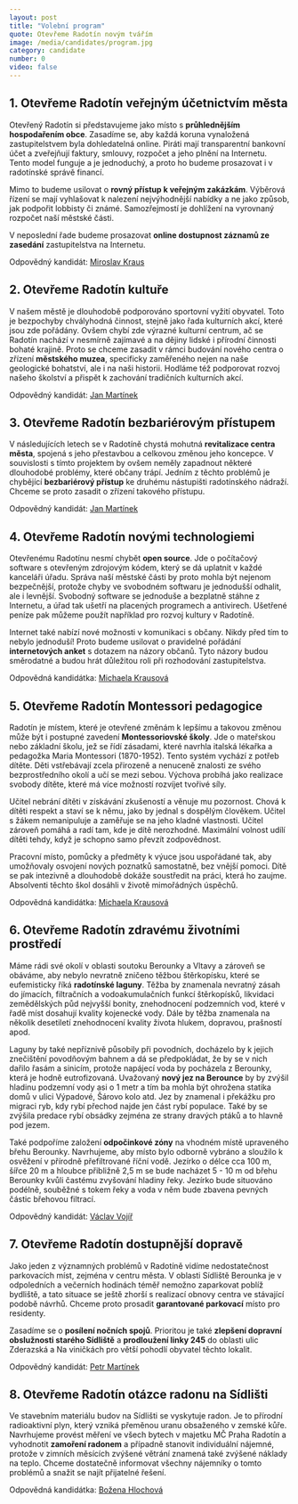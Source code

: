 ```yaml
---
layout: post
title: "Volební program"
quote: Otevřeme Radotín novým tvářím
image: /media/candidates/program.jpg
category: candidate
number: 0
video: false
---
```


## 1. Otevřeme Radotín veřejným účetnictvím města

Otevřený Radotín si představujeme jako místo s **průhlednějším hospodařením obce**. Zasadíme se, aby každá koruna vynaložená zastupitelstvem byla dohledatelná online. Piráti mají transparentní bankovní účet a zveřejňují faktury, smlouvy, rozpočet a jeho plnění na Internetu. Tento model funguje a je jednoduchý, a proto ho budeme prosazovat i v radotínské správě financí.

Mimo to budeme usilovat o **rovný přístup k veřejným zakázkám**. Výběrová řízení se mají vyhlašovat k nalezení nejvýhodnější nabídky a ne jako způsob, jak podpořit lobbisty či známé. Samozřejmostí je dohlížení na vyrovnaný rozpočet naší městské části.

V neposlední řade budeme prosazovat **online dostupnost záznamů ze zasedání** zastupitelstva na Internetu.

Odpovědný kandidát: [Miroslav Kraus](/miroslav-kraus)

## 2. Otevřeme Radotín kultuře

V našem městě je dlouhodobě podporováno sportovní vyžití obyvatel. Toto je bezpochyby chvályhodná činnost, stejně jako řada kulturních akcí, které jsou zde pořádány. Ovšem chybí zde výrazné kulturní centrum, ač se Radotín nachází v nesmírně zajímavé a na dějiny lidské i přírodní činnosti bohaté krajině. Proto se chceme zasadit v rámci budování nového centra o zřízení **městského muzea**, specificky zaměřeného nejen na naše geologické bohatství, ale i na naši historii. Hodláme též podporovat rozvoj našeho školství a přispět k zachování tradičních kulturních akcí.

Odpovědný kandidát: [Jan Martínek](/jan-martinek)

## 3. Otevřeme Radotín bezbariérovým přístupem

V následujících letech se v Radotíně chystá mohutná **revitalizace centra města**, spojená s jeho přestavbou a celkovou změnou jeho koncepce. V souvislosti s tímto projektem by ovšem neměly zapadnout některé dlouhodobé problémy, které občany trápí. Jedním z těchto problémů je chybějící **bezbariérový přístup** ke druhému nástupišti radotínského nádraží. Chceme se proto zasadit o zřízení takového přístupu.

Odpovědný kandidát: [Jan Martínek](/jan-martinek)

## 4. Otevřeme Radotín novými technologiemi

Otevřenému Radotínu nesmí chybět **open source**. Jde o počítačový software s otevřeným zdrojovým kódem, který se dá uplatnit v každé kanceláři úřadu. Správa naší městské části by proto mohla být nejenom bezpečnější, protože chyby ve svobodném softwaru je jednodušší odhalit, ale i levnější. Svobodný software se jednoduše a bezplatně stáhne z Internetu, a úřad tak ušetří na placených programech a antivirech. Ušetřené peníze pak můžeme použít například pro rozvoj kultury v Radotíně.

Internet také nabízí nové možnosti v komunikaci s občany. Nikdy před tím to nebylo jednoduší! Proto budeme usilovat o pravidelné pořádání **internetových anket** s dotazem na názory občanů. Tyto názory budou směrodatné a budou hrát důležitou roli při rozhodování zastupitelstva. 

Odpovědná kandidátka: [Michaela Krausová](/michaela-krausova)

## 5. Otevřeme Radotín Montessori pedagogice 

Radotín je místem, které je otevřené změnám k lepšímu a takovou změnou může být i postupné zavedení **Montessoriovské školy**. Jde o mateřskou nebo základní školu, jež se řídí zásadami, které navrhla italská lékařka a pedagožka Maria Montessori (1870-1952). Tento systém vychází z potřeb dítěte. Děti vstřebávají zcela přirozeně a nenuceně znalosti ze svého bezprostředního okolí a učí se mezi sebou. Výchova probíhá jako realizace svobody dítěte, které má více možností rozvíjet tvořivé síly.

Učitel nebrání dítěti v získávání zkušeností a věnuje mu pozornost. Chová k dítěti respekt a staví se k němu, jako by jednal s dospělým člověkem. Učitel s žákem nemanipuluje a zaměřuje se na jeho kladné vlastnosti. Učitel zároveň pomáhá a radí tam, kde je dítě nerozhodné. Maximální volnost udílí dítěti tehdy, když je schopno samo převzít zodpovědnost.

Pracovní místo, pomůcky a předměty k výuce jsou uspořádané tak, aby umožňovaly osvojení nových poznatků samostatně, bez vnější pomoci. Dítě se pak intezivně a dlouhodobě dokáže soustředit na práci, která ho zaujme. Absolventi těchto škol dosáhli v životě mimořádných úspěchů.

Odpovědná kandidátka: [Michaela Krausová](/michaela-krausova)

## 6. Otevřeme Radotín zdravému životními prostředí

Máme rádi své okolí v oblasti soutoku Berounky a Vltavy a zároveň se obáváme, aby nebylo nevratně zničeno těžbou štěrkopísku, které se eufemisticky říká **radotínské laguny**. Těžba by znamenala nevratný zásah do jímacích, filtračních a vodoakumulačních funkcí štěrkopísků, likvidaci zemědělských půd nejvyšší bonity, znehodnocení podzemních vod, které v řadě míst dosahují kvality kojenecké vody. Dále by těžba znamenala na několik desetiletí znehodnocení kvality života hlukem, dopravou, prašností apod.

Laguny by také nepříznivě působily při povodních, docházelo by k jejich znečištění povodňovým bahnem a dá se předpokládat, že by se v nich dařilo řasám a sinicím, protože napájecí voda by pocházela z Berounky, která je hodně eutrofizovaná. Uvažovaný **nový jez na Berounce** by by zvýšil hladinu podzemní vody asi o 1 metr a tím ba mohla být ohrožena statika domů v ulici Výpadové, Šárovo kolo atd. Jez by znamenal i překážku pro migraci ryb, kdy rybí přechod najde jen část rybí populace. Také by se zvýšila predace rybí obsádky zejména ze strany dravých ptáků a to hlavně pod jezem.

Také podpoříme založení **odpočinkové zóny** na vhodném místě upraveného břehu Berounky. Navrhujeme, aby místo bylo odborně vybráno a sloužilo k osvěžení v přírodně přefiltrované říční vodě. Jezírko o délce cca 100 m, šířce 20 m a hloubce přibližně 2,5 m se bude nacházet 5 - 10 m od břehu Berounky kvůli častému zvyšování hladiny řeky. Jezírko bude situováno podélně, souběžné s tokem řeky a voda v něm bude zbavena pevných částic břehovou filtrací.


Odpovědný kandidát: [Václav Vojíř](/vaclav-vojir)

## 7. Otevřeme Radotín dostupnější dopravě

Jako jeden z významných problémů v Radotíně vidíme nedostatečnost parkovacích míst, zejména v centru města. V oblasti Sídliště Berounka je v odpoledních a večerních hodinách téměř nemožno zaparkovat poblíž bydliště, a tato situace se ještě zhorší s realizací obnovy centra ve stávající podobě návrhů. Chceme proto prosadit **garantované parkovací** místo pro residenty.

Zasadíme se o **posílení nočních spojů**. Prioritou je také **zlepšení dopravní obslužnosti starého Sídliště** a **prodloužení linky 245** do oblasti ulic Zderazská a Na viničkách pro větší pohodlí obyvatel těchto lokalit.

Odpovědný kandidát: [Petr Martínek](/petr-martinek)

## 8. Otevřeme Radotín otázce radonu na Sídlišti
Ve stavebním materiálu budov na Sídlišti se vyskytuje radon. Je to přírodní radioaktivní plyn, který vzniká přeměnou uranu obsaženého v zemské kůře. Navrhujeme provést měření ve všech bytech v majetku MČ Praha Radotín a vyhodnotit **zamoření radonem** a případně stanovit individuální nájemné, protože v zimních měsících zvýšené větrání znamená také zvýšené náklady na teplo. Chceme dostatečně informovat všechny nájemníky o tomto problémů a snažit se najít přijatelné řešení.

Odpovědná kandidátka: [Božena Hlochová](/bozena-hlochova)

